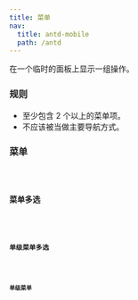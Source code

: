 ```yaml
---
title: 菜单
nav:
  title: antd-mobile
  path: /antd
---
```


在一个临时的面板上显示一组操作。

### 规则
- 至少包含 2 个以上的菜单项。
- 不应该被当做主要导航方式。

### 菜单
<code src="./demos/basic.tsx" />

### 菜单多选
<code src="./demos/multiSelect.tsx" />

### 单级菜单多选
<code src="./demos/singleMulti.tsx" />

### 单级菜单
<code src="./demos/singleSelect.tsx" />

<API/>
